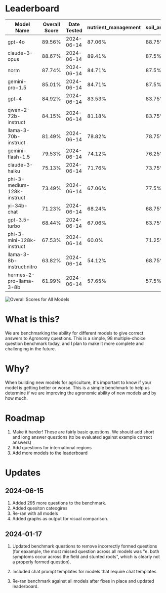 # Leaderboard

| Model Name | Overall Score | Date Tested | nutrient_management | soil_and_water | pest_management | crop_management | V1_benchmark_questions | License Type |
|------------|---------------|-------------|-------|-------|-------|-------|-------|-------|
| gpt-4o | 89.56% | 2024-06-14 | 87.06% | 88.75% | 90.32% | 91.18% | 90.48% | Proprietary |
| claude-3-opus | 88.67% | 2024-06-14 | 89.41% | 87.5% | 87.1% | 92.65% | 86.67% | Proprietary |
| norm | 87.74% | 2024-06-14 | 84.71% | 87.5% | 88.71% | 88.24% | 89.52% | Proprietary |
| gemini-pro-1.5 | 85.01% | 2024-06-14 | 84.71% | 87.5% | 82.26% | 86.76% | 83.81% | Proprietary |
| gpt-4 | 84.92% | 2024-06-14 | 83.53% | 83.75% | 83.87% | 86.76% | 86.67% | Proprietary |
| qwen-2-72b-instruct | 84.15% | 2024-06-14 | 81.18% | 83.75% | 83.87% | 85.29% | 86.67% | Open Source |
| llama-3-70b-instruct | 81.49% | 2024-06-14 | 78.82% | 78.75% | 82.26% | 83.82% | 83.81% | Open Source |
| gemini-flash-1.5 | 79.53% | 2024-06-14 | 74.12% | 76.25% | 83.87% | 85.29% | 78.1% | Proprietary |
| claude-3-haiku | 75.13% | 2024-06-14 | 71.76% | 73.75% | 79.03% | 72.06% | 79.05% | Proprietary |
| phi-3-medium-128k-instruct | 73.49% | 2024-06-14 | 67.06% | 77.5% | 72.58% | 77.94% | 72.38% | Open Source |
| yi-34b-chat | 71.23% | 2024-06-14 | 68.24% | 68.75% | 79.03% | 70.59% | 69.52% | Open Source |
| gpt-3.5-turbo | 68.44% | 2024-06-14 | 67.06% | 63.75% | 69.35% | 70.59% | 71.43% | Proprietary |
| phi-3-mini-128k-instruct | 67.53% | 2024-06-14 | 60.0% | 71.25% | 67.74% | 69.12% | 69.52% | Open Source |
| llama-3-8b-instruct:nitro | 63.82% | 2024-06-14 | 54.12% | 68.75% | 61.29% | 72.06% | 62.86% | Open Source |
| hermes-2-pro-llama-3-8b | 61.99% | 2024-06-14 | 57.65% | 57.5% | 62.9% | 66.18% | 65.71% | Open Source |

![Overall Scores for All Models](benchmark_results_tests/benchmark_results_0/all_models_overall_score.png)


# What is this?
We are benchmarking the ability for different models to give correct answers to Agronomy questions. This is a simple, 98 multiple-choice question benchmark today, and I plan to make it more complete and challenging in the future.

# Why?
When building new models for agriculture, it's important to know if your model is getting better or worse. This is a simple benchmark to help us determine if we are improving the agronomic ability of new models and by how much.

# Roadmap
1. Make it harder! These are fairly basic questions. We should add short and long answer questions (to be evaluated against example correct answers)
2. Add questions for international regions
3. Add more models to the leaderboard


# Updates

## 2024-06-15
1. Added 295 more questions to the benchmark.
2. Added quesiton cateogires
3. Re-ran with all models
4. Added graphs as output for visual comparison. 


## 2024-01-17
1. Updated benchmark questions to remove incorrectly formed questions (for eaxample, the most missed question across all models was "e. both symptoms occur across the field and stunted roots", which is clearly not a properly formed question). 

2. Included chat prompt templates for models that require chat templates. 

3. Re-ran benchmark against all models after fixes in place and updated leaderboard.



